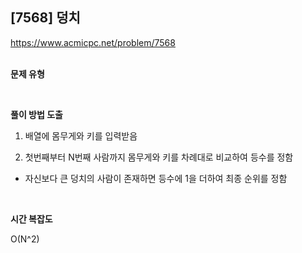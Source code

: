 ## [7568] 덩치

https://www.acmicpc.net/problem/7568
<br>
<br>

**문제 유형**

<br>

**풀이 방법 도출**

1. 배열에 몸무게와 키를 입력받음

2. 첫번째부터 N번째 사람까지 몸무게와 키를 차례대로 비교하여 등수를 정함
  - 자신보다 큰 덩치의 사람이 존재하면 등수에 1을 더하여 최종 순위를 정함  

<br>

**시간 복잡도**

O(N^2)